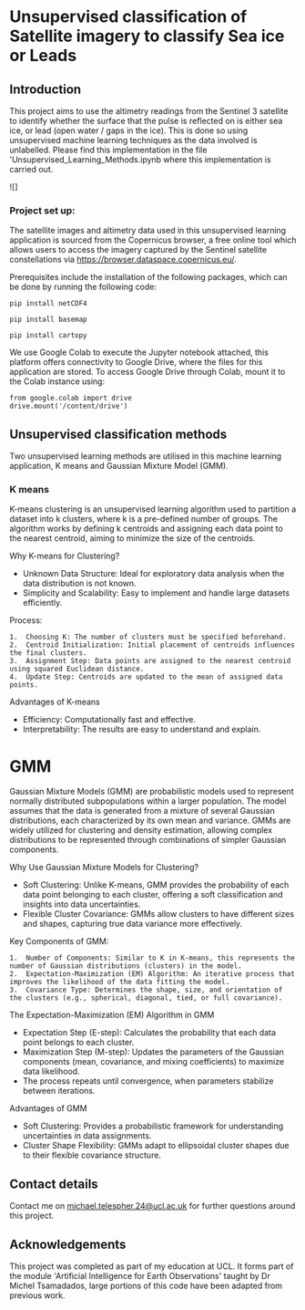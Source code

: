 # Unsupervised classification of Satellite imagery to classify Sea ice or Leads

## Introduction
This project aims to use the altimetry readings from the Sentinel 3 satellite to identify whether the surface that the pulse is reflected on is either sea ice, or lead (open water / gaps in the ice). This is done so using unsupervised machine learning techniques as the data involved is unlabelled. Please find this implementation in the file 'Unsupervised_Learning_Methods.ipynb where this implementation is carried out. 

![]

### Project set up:

The satellite images and altimetry data used in this unsupervised learning application is sourced from the Copernicus browser, a free online tool which allows users to access the imagery captured by the Sentinel satellite constellations via https://browser.dataspace.copernicus.eu/.

Prerequisites include the installation of the following packages, which can be done by running the following code:

```
pip install netCDF4
```

```
pip install basemap
```
```
pip install cartopy
```

We use Google Colab to execute the Jupyter notebook attached, this platform offers connectivity to Google Drive, where the files for this application are stored. To access Google Drive through Colab,  mount it to the Colab instance using:

```
from google.colab import drive
drive.mount('/content/drive')
```

## Unsupervised classification methods

Two unsupervised learning methods are utilised in this machine learning application, K means and Gaussian Mixture Model (GMM).

### K means

K-means clustering is an unsupervised learning algorithm used to partition a dataset into k clusters, where k is a pre-defined number of groups. The algorithm works by defining k centroids and assigning each data point to the nearest centroid, aiming to minimize the size of the centroids.

Why K-means for Clustering?

- Unknown Data Structure: Ideal for exploratory data analysis when the data distribution is not known.
- Simplicity and Scalability: Easy to implement and handle large datasets efficiently.

Process:

	1.	Choosing K: The number of clusters must be specified beforehand.
	2.	Centroid Initialization: Initial placement of centroids influences the final clusters.
	3.	Assignment Step: Data points are assigned to the nearest centroid using squared Euclidean distance.
	4.	Update Step: Centroids are updated to the mean of assigned data points.
  
Advantages of K-means

- Efficiency: Computationally fast and effective.
- Interpretability: The results are easy to understand and explain.

# GMM

Gaussian Mixture Models (GMM) are probabilistic models used to represent normally distributed subpopulations within a larger population. The model assumes that the data is generated from a mixture of several Gaussian distributions, each characterized by its own mean and variance. GMMs are widely utilized for clustering and density estimation, allowing complex distributions to be represented through combinations of simpler Gaussian components.

Why Use Gaussian Mixture Models for Clustering?
- Soft Clustering: Unlike K-means, GMM provides the probability of each data point belonging to each cluster, offering a soft classification and insights into data uncertainties.
- Flexible Cluster Covariance: GMMs allow clusters to have different sizes and shapes, capturing true data variance more effectively.

Key Components of GMM:

	1.	Number of Components: Similar to K in K-means, this represents the number of Gaussian distributions (clusters) in the model.
	2.	Expectation-Maximization (EM) Algorithm: An iterative process that improves the likelihood of the data fitting the model.
	3.	Covariance Type: Determines the shape, size, and orientation of the clusters (e.g., spherical, diagonal, tied, or full covariance).

 The Expectation-Maximization (EM) Algorithm in GMM
- Expectation Step (E-step): Calculates the probability that each data point belongs to each cluster.
- Maximization Step (M-step): Updates the parameters of the Gaussian components (mean, covariance, and mixing coefficients) to maximize data likelihood.
- The process repeats until convergence, when parameters stabilize between iterations.

Advantages of GMM
- Soft Clustering: Provides a probabilistic framework for understanding uncertainties in data assignments.
- Cluster Shape Flexibility: GMMs adapt to ellipsoidal cluster shapes due to their flexible covariance structure.

## Contact details

Contact me on michael.telespher.24@ucl.ac.uk for further questions around this project.

## Acknowledgements

This project was completed as part of my education at UCL. It forms part of the module 'Artificial Intelligence for Earth Observations' taught by Dr Michel Tsamadados, large portions of this code have been adapted from previous work.
